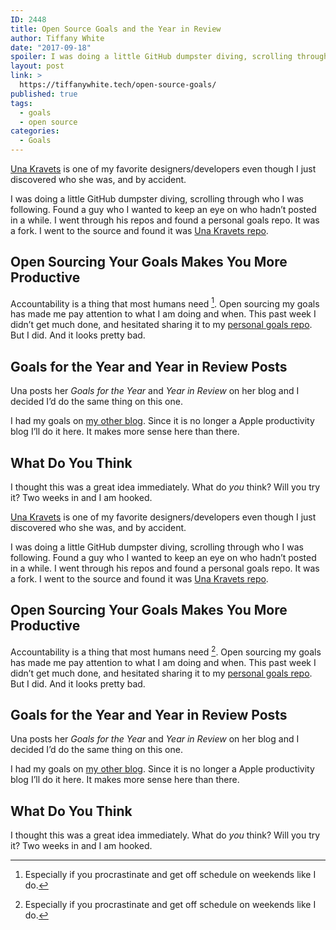 ```yaml
---
ID: 2448
title: Open Source Goals and the Year in Review
author: Tiffany White
date: "2017-09-18"
spoiler: I was doing a little GitHub dumpster diving, scrolling through who I was following. Found a guy who I really wanted to keep an eye on who hadn’t posted in a while. I went through his repos and found a personal goals repo. It was a fork. I went directly to the source and found it was Una Kravets repo.
layout: post
link: >
  https://tiffanywhite.tech/open-source-goals/
published: true
tags:
  - goals
  - open source
categories:
  - Goals
---
```



[Una Kravets](https://twitter.com/una) is one of my favorite designers/developers even though I just discovered who she was, and by accident.

I was doing a little GitHub dumpster diving, scrolling through who I was following. Found a guy who I wanted to keep an eye on who hadn’t posted in a while. I went through his repos and found a personal goals repo. It was a fork. I went to the source and found it was <a href="https://github.com/una/personal-goals">Una Kravets repo</a>.

## Open Sourcing Your Goals Makes You More Productive

Accountability is a thing that most humans need [^1]. Open sourcing my goals has made me pay attention to what I am doing and when. This past week I didn’t get much done, and hesitated sharing it to my [personal goals repo](https://github.com/twhite96/personal-goals). But I did. And it looks pretty bad.

## Goals for the Year and Year in Review Posts

Una posts her *Goals for the Year* and *Year in Review* on her blog and I decided I’d do the same thing on this one.

I had my goals on [my other blog](https://thatmacnerd.com/blog/). Since it is no longer a Apple productivity blog I’ll do it here. It makes more sense here than there.

## What Do You Think

I thought this was a great idea immediately. What do *you* think? Will you try it? Two weeks in and I am hooked.




[Una Kravets](https://twitter.com/una) is one of my favorite designers/developers even though I just discovered who she was, and by accident.

I was doing a little GitHub dumpster diving, scrolling through who I was following. Found a guy who I wanted to keep an eye on who hadn’t posted in a while. I went through his repos and found a personal goals repo. It was a fork. I went to the source and found it was <a href="https://github.com/una/personal-goals">Una Kravets repo</a>.

## Open Sourcing Your Goals Makes You More Productive

Accountability is a thing that most humans need [^1]. Open sourcing my goals has made me pay attention to what I am doing and when. This past week I didn’t get much done, and hesitated sharing it to my [personal goals repo](https://github.com/twhite96/personal-goals). But I did. And it looks pretty bad.

## Goals for the Year and Year in Review Posts

Una posts her *Goals for the Year* and *Year in Review* on her blog and I decided I’d do the same thing on this one.

I had my goals on [my other blog](https://thatmacnerd.com/blog/). Since it is no longer a Apple productivity blog I’ll do it here. It makes more sense here than there.

## What Do You Think

I thought this was a great idea immediately. What do *you* think? Will you try it? Two weeks in and I am hooked.





[^1]: Especially if you procrastinate and get off schedule on weekends like I do.